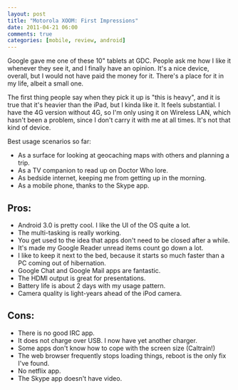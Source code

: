 ```yaml
---
layout: post
title: "Motorola XOOM: First Impressions"
date: 2011-04-21 06:00
comments: true
categories: [mobile, review, android]
---
```

Google gave me one of these 10" tablets at GDC. People ask me how I like it
whenever they see it, and I finally have an opinion. It's a nice device,
overall, but I would not have paid the money for it. There's a place for it in
my life, albeit a small one.

The first thing people say when they pick it up is "this is heavy", and it is
true that it's heavier than the iPad, but I kinda like it. It feels substantial.
I have the 4G version without 4G, so I'm only using it on Wireless LAN, which
hasn't been a problem, since I don't carry it with me at all times. It's not
that kind of device.

Best usage scenarios so far:

* As a surface for looking at geocaching maps with others and planning a trip.
* As a TV companion to read up on Doctor Who lore.
* As bedside internet, keeping me from getting up in the morning.
* As a mobile phone, thanks to the Skype app.

## Pros:

* Android 3.0 is pretty cool. I like the UI of the OS quite a lot.
* The multi-tasking is really working.
* You get used to the idea that apps don't need to be closed after a while.
* It's made my Google Reader unread items count go down a lot.
* I like to keep it next to the bed, because it starts so much faster than a PC coming out of hibernation.
* Google Chat and Google Mail apps are fantastic.
* The HDMI output is great for presentations.
* Battery life is about 2 days with my usage pattern.
* Camera quality is light-years ahead of the iPod camera.

## Cons:

* There is no good IRC app.
* It does not charge over USB. I now have yet another charger.
* Some apps don't know how to cope with the screen size (Caltrain!)
* The web browser frequently stops loading things, reboot is the only fix I've found.
* No netflix app.
* The Skype app doesn't have video.
